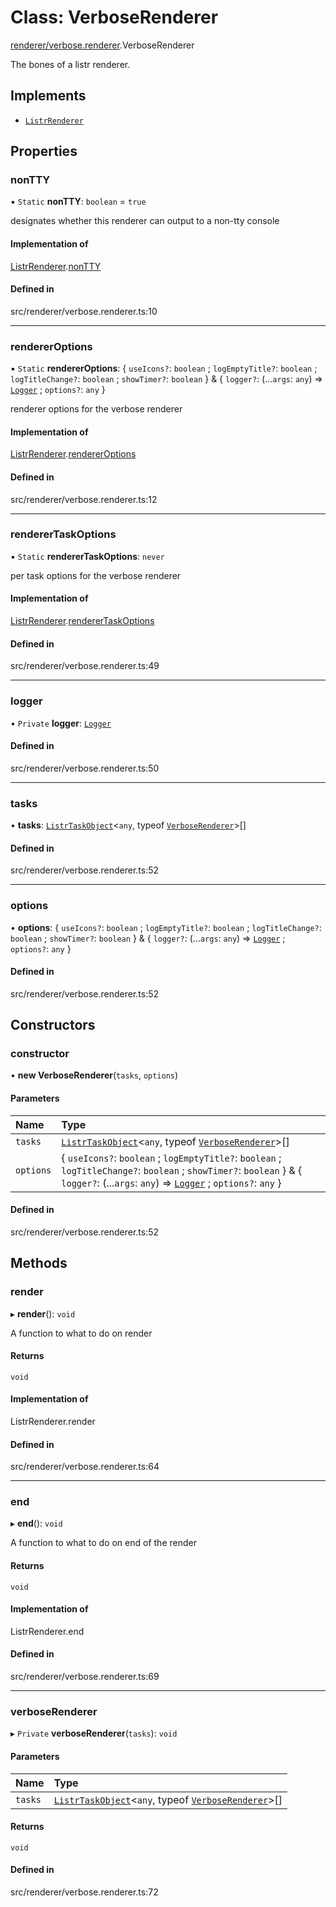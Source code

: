 # Class: VerboseRenderer

[renderer/verbose.renderer](../modules/renderer_verbose_renderer.md).VerboseRenderer

The bones of a listr renderer.

## Implements

- [`ListrRenderer`](index.ListrRenderer.md)

## Properties

### nonTTY

▪ `Static` **nonTTY**: `boolean` = `true`

designates whether this renderer can output to a non-tty console

#### Implementation of

[ListrRenderer](index.ListrRenderer.md).[nonTTY](index.ListrRenderer.md#nontty)

#### Defined in

src/renderer/verbose.renderer.ts:10

___

### rendererOptions

▪ `Static` **rendererOptions**: { `useIcons?`: `boolean` ; `logEmptyTitle?`: `boolean` ; `logTitleChange?`: `boolean` ; `showTimer?`: `boolean`  } & { `logger?`: (...`args`: `any`) => [`Logger`](index.Logger.md) ; `options?`: `any`  }

renderer options for the verbose renderer

#### Implementation of

[ListrRenderer](index.ListrRenderer.md).[rendererOptions](index.ListrRenderer.md#rendereroptions)

#### Defined in

src/renderer/verbose.renderer.ts:12

___

### rendererTaskOptions

▪ `Static` **rendererTaskOptions**: `never`

per task options for the verbose renderer

#### Implementation of

[ListrRenderer](index.ListrRenderer.md).[rendererTaskOptions](index.ListrRenderer.md#renderertaskoptions)

#### Defined in

src/renderer/verbose.renderer.ts:49

___

### logger

• `Private` **logger**: [`Logger`](index.Logger.md)

#### Defined in

src/renderer/verbose.renderer.ts:50

___

### tasks

• **tasks**: [`ListrTaskObject`](index.ListrTaskObject.md)<`any`, typeof [`VerboseRenderer`](renderer_verbose_renderer.VerboseRenderer.md)\>[]

#### Defined in

src/renderer/verbose.renderer.ts:52

___

### options

• **options**: { `useIcons?`: `boolean` ; `logEmptyTitle?`: `boolean` ; `logTitleChange?`: `boolean` ; `showTimer?`: `boolean`  } & { `logger?`: (...`args`: `any`) => [`Logger`](index.Logger.md) ; `options?`: `any`  }

#### Defined in

src/renderer/verbose.renderer.ts:52

## Constructors

### constructor

• **new VerboseRenderer**(`tasks`, `options`)

#### Parameters

| Name | Type |
| :------ | :------ |
| `tasks` | [`ListrTaskObject`](index.ListrTaskObject.md)<`any`, typeof [`VerboseRenderer`](renderer_verbose_renderer.VerboseRenderer.md)\>[] |
| `options` | { `useIcons?`: `boolean` ; `logEmptyTitle?`: `boolean` ; `logTitleChange?`: `boolean` ; `showTimer?`: `boolean`  } & { `logger?`: (...`args`: `any`) => [`Logger`](index.Logger.md) ; `options?`: `any`  } |

#### Defined in

src/renderer/verbose.renderer.ts:52

## Methods

### render

▸ **render**(): `void`

A function to what to do on render

#### Returns

`void`

#### Implementation of

ListrRenderer.render

#### Defined in

src/renderer/verbose.renderer.ts:64

___

### end

▸ **end**(): `void`

A function to what to do on end of the render

#### Returns

`void`

#### Implementation of

ListrRenderer.end

#### Defined in

src/renderer/verbose.renderer.ts:69

___

### verboseRenderer

▸ `Private` **verboseRenderer**(`tasks`): `void`

#### Parameters

| Name | Type |
| :------ | :------ |
| `tasks` | [`ListrTaskObject`](index.ListrTaskObject.md)<`any`, typeof [`VerboseRenderer`](renderer_verbose_renderer.VerboseRenderer.md)\>[] |

#### Returns

`void`

#### Defined in

src/renderer/verbose.renderer.ts:72
